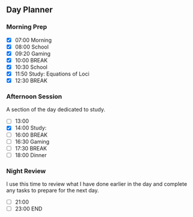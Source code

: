 ## Day Planner
### Morning Prep

- [x] 07:00 Morning
- [x] 08:00 School
- [x] 09:20 Gaming
- [x] 10:00 BREAK
- [x] 10:30 School
- [x] 11:50 Study: Equations of Loci
- [x] 12:30 BREAK

### Afternoon Session

A section of the day dedicated to study.

- [ ] 13:00
- [x] 14:00 Study:
- [ ] 16:00 BREAK
- [ ] 16:30 Gaming
- [ ] 17:30 BREAK
- [ ] 18:00 Dinner

### Night Review

I use this time to review what I have done earlier in the day and complete any tasks to prepare for the next day.

- [ ] 21:00
- [ ] 23:00 END